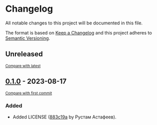 # Changelog

All notable changes to this project will be documented in this file.

The format is based on [Keep a Changelog](http://keepachangelog.com/en/1.0.0/)
and this project adheres to [Semantic Versioning](http://semver.org/spec/v2.0.0.html).

<!-- insertion marker -->
## Unreleased

<small>[Compare with latest](https://gitlab.anttek.io/kapusta/telegram-bot/compare/0.1.0...HEAD)</small>

<!-- insertion marker -->
## [0.1.0](https://gitlab.anttek.io/kapusta/telegram-bot/tags/0.1.0) - 2023-08-17

<small>[Compare with first commit](https://gitlab.anttek.io/kapusta/telegram-bot/compare/ed5bc98d3974de5b1d8f4e4a1128f14b9dee8d4f...0.1.0)</small>

### Added

- Added LICENSE ([883c19a](https://gitlab.anttek.io/kapusta/telegram-bot/commit/883c19abc3b9b64747be5103ba07aed20e65ca9e) by Рустам Астафеев).

